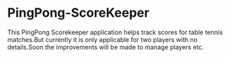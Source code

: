 # PingPong-ScoreKeeper

This PingPong Scorekeeper application helps track scores for table tennis matches.But currently it is only applicable for two players with no details.Soon the improvements will be made to manage players etc.
